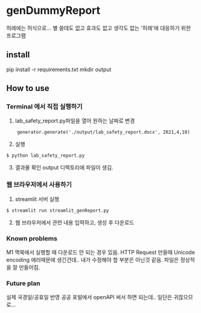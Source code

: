 # genDummyReport
허레에는 허식으로...
별 쓸데도 없고 효과도 없고 생각도 없는 '허례'에 대응하기 위한 프로그램

## install

pip install -r requirements.txt
mkdir output

## How to use

### Terminal 에서 직접 실행하기
1. lab_safety_report.py파일을 열어 원하는 날짜로 변경

```
    generator.generate('./output/lab_safety_report.docx', 2021,4,10)
```

2. 실행
```
$ python lab_safety_report.py
```
3. 결과물 확인
output 디렉토리에 파일이 생김.

### 웹 브라우저에서 사용하기
1. streamlit 서버 실행
```
$ streamlit run streamlit_genReport.py
```
2. 웹 브라우저에서 관련 내용 입력하고, 생성 후 다운로드
 
 
### Known problems
M1 맥북에서 실행할 때 다운로드 안 되는 경우 있음. HTTP Request 만들때 Unicode encoding 에러때문에 생긴건데.. 내가 수정해야 할 부분은 아닌것 같음.
파일은 정상적을 잘 만들어짐.

### Future plan
실제 국경일/공휴일 반영
공공 포털에서 openAPI 써서 하면 되는데.. 일단은 귀찮으므로...
